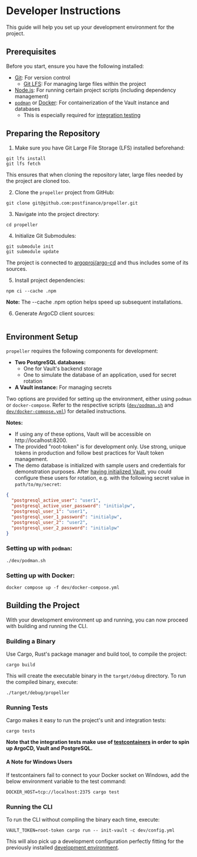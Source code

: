 # Developer Instructions

This guide will help you set up your development environment for the project.

## Prerequisites

Before you start, ensure you have the following installed:

- [Git](https://git-scm.com/downloads): For version control
  - [Git LFS](https://git-lfs.com/): For managing large files within the project
- [Node.js](https://nodejs.org/en/download): For running certain project scripts (including dependency management)
- [`podman`](https://podman.io/docs/installation) or [Docker](https://www.docker.com/products/docker-desktop/): For containerization of the Vault instance and databases
  - This is especially required for [integration testing](#running-tests)

## Preparing the Repository

1. Make sure you have Git Large File Storage (LFS) installed beforehand:

```shell
git lfs install
git lfs fetch
```

This ensures that when cloning the repository later, large files needed by the project are cloned too.

2. Clone the `propeller` project from GitHub:

```shell
git clone git@github.com:postfinance/propeller.git
```

3. Navigate into the project directory:

```
cd propeller
```

4. Initialize Git Submodules:

```shell
git submodule init
git submodule update
```

The project is connected to [argoproj/argo-cd](https://github.com/argoproj/argo-cd) and thus includes some of its sources.

5. Install project dependencies:

```shell
npm ci --cache .npm
```

**Note:** The --cache .npm option helps speed up subsequent installations.

6. Generate ArgoCD client sources:

```shell

```

## Environment Setup

`propeller` requires the following components for development:

- **Two PostgreSQL databases:**
  - One for Vault's backend storage
  - One to simulate the database of an application, used for secret rotation
- **A Vault instance:** For managing secrets

Two options are provided for setting up the environment, either using `podman` or `docker-compose`.
Refer to the respective scripts ([`dev/podman.sh`](dev/podman.sh) and [`dev/docker-compose.yml`](dev/docker-compose.yml)) for detailed instructions.

**Notes:**

- If using any of these options, Vault will be accessible on http://localhost:8200.
- The provided "root-token" is for development only. Use strong, unique tokens in production and follow best practices for Vault token management.
- The demo database is initialized with sample users and credentials for demonstration purposes. After [having initialized Vault](#running-the-cli), you could configure these users for rotation, e.g. with the following secret value in `path/to/my/secret`:

```json
{
  "postgresql_active_user": "user1",
  "postgresql_active_user_password": "initialpw",
  "postgresql_user_1": "user1",
  "postgresql_user_1_password": "initialpw",
  "postgresql_user_2": "user2",
  "postgresql_user_2_password": "initialpw"
}
```

### Setting up with `podman`:

```shell
./dev/podman.sh
```

### Setting up with Docker:

```shell
docker compose up -f dev/docker-compose.yml
```

## Building the Project

With your development environment up and running, you can now proceed with building and running the CLI.

### Building a Binary

Use Cargo, Rust's package manager and build tool, to compile the project:

```shell
cargo build
```

This will create the executable binary in the `target/debug` directory.
To run the compiled binary, execute:

```shell
./target/debug/propeller
```

### Running Tests

Cargo makes it easy to run the project's unit and integration tests:

```shell
cargo tests
```

**Note that the integration tests make use of [testcontainers](https://testcontainers.com) in order to spin up ArgoCD, Vault and PostgreSQL.**

#### A Note for Windows Users

If testcontainers fail to connect to your Docker socket on Windows, add the below environment variable to the test command:

```shell
DOCKER_HOST=tcp://localhost:2375 cargo test
```

### Running the CLI

To run the CLI without compiling the binary each time, execute:

```shell
VAULT_TOKEN=root-token cargo run -- init-vault -c dev/config.yml
```

This will also pick up a development configuration perfectly fitting for the previously installed [development environment](#environment-setup).
